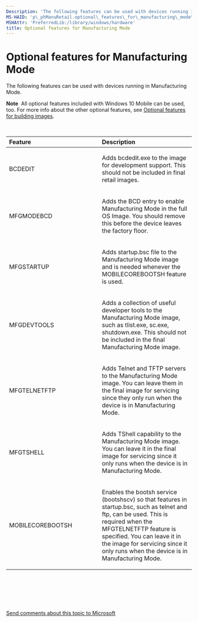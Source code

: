 ```yaml
---
Description: 'The following features can be used with devices running in Manufacturing Mode.'
MS-HAID: 'p\_phManuRetail.optional\_features\_for\_manufacturing\_mode\_'
MSHAttr: 'PreferredLib:/library/windows/hardware'
title: Optional features for Manufacturing Mode
---
```


# Optional features for Manufacturing Mode


The following features can be used with devices running in Manufacturing Mode.

**Note**  All optional features included with Windows 10 Mobile can be used, too. For more info about the other optional features, see [Optional features for building images](https://msdn.microsoft.com/library/windows/hardware/dn756780).

 

<table>
<colgroup>
<col width="50%" />
<col width="50%" />
</colgroup>
<thead>
<tr class="header">
<th align="left">Feature</th>
<th align="left">Description</th>
</tr>
</thead>
<tbody>
<tr class="odd">
<td align="left"><p>BCDEDIT</p></td>
<td align="left"><p>Adds bcdedit.exe to the image for development support. This should not be included in final retail images.</p></td>
</tr>
<tr class="even">
<td align="left"><p>MFGMODEBCD</p></td>
<td align="left"><p>Adds the BCD entry to enable Manufacturing Mode in the full OS Image. You should remove this before the device leaves the factory floor.</p></td>
</tr>
<tr class="odd">
<td align="left"><p>MFGSTARTUP</p></td>
<td align="left"><p>Adds startup.bsc file to the Manufacturing Mode image and is needed whenever the MOBILECOREBOOTSH feature is used.</p></td>
</tr>
<tr class="even">
<td align="left"><p>MFGDEVTOOLS</p></td>
<td align="left"><p>Adds a collection of useful developer tools to the Manufacturing Mode image, such as tlist.exe, sc.exe, shutdown.exe. This should not be included in the final Manufacturing Mode image.</p></td>
</tr>
<tr class="odd">
<td align="left"><p>MFGTELNETFTP</p></td>
<td align="left"><p>Adds Telnet and TFTP servers to the Manufacturing Mode image. You can leave them in the final image for servicing since they only run when the device is in Manufacturing Mode.</p></td>
</tr>
<tr class="even">
<td align="left"><p>MFGTSHELL</p></td>
<td align="left"><p>Adds TShell capability to the Manufacturing Mode image. You can leave it in the final image for servicing since it only runs when the device is in Manufacturing Mode.</p></td>
</tr>
<tr class="odd">
<td align="left"><p>MOBILECOREBOOTSH</p></td>
<td align="left"><p>Enables the bootsh service (bootshscv) so that features in startup.bsc, such as telnet and ftp, can be used. This is required when the MFGTELNETFTP feature is specified. You can leave it in the image for servicing since it only runs when the device is in Manufacturing Mode.</p></td>
</tr>
</tbody>
</table>

 

 

 

[Send comments about this topic to Microsoft](mailto:wsddocfb@microsoft.com?subject=Documentation%20feedback%20%5Bp_phManuRetail\p_phManuRetail%5D:%20Optional%20features%20for%20Manufacturing%20Mode%20%20%20RELEASE:%20%284/11/2016%29&body=%0A%0APRIVACY%20STATEMENT%0A%0AWe%20use%20your%20feedback%20to%20improve%20the%20documentation.%20We%20don't%20use%20your%20email%20address%20for%20any%20other%20purpose,%20and%20we'll%20remove%20your%20email%20address%20from%20our%20system%20after%20the%20issue%20that%20you're%20reporting%20is%20fixed.%20While%20we're%20working%20to%20fix%20this%20issue,%20we%20might%20send%20you%20an%20email%20message%20to%20ask%20for%20more%20info.%20Later,%20we%20might%20also%20send%20you%20an%20email%20message%20to%20let%20you%20know%20that%20we've%20addressed%20your%20feedback.%0A%0AFor%20more%20info%20about%20Microsoft's%20privacy%20policy,%20see%20http://privacy.microsoft.com/default.aspx. "Send comments about this topic to Microsoft")



